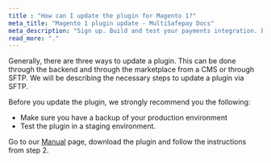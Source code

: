 ```yaml
---
title : "How can I update the plugin for Magento 1?"
meta_title: "Magento 1 plugin update - MultiSafepay Docs"
meta_description: "Sign up. Build and test your payments integration. Explore our products and services. Use our API Reference, SDKs, and wrappers. Get support."
read_more: "."
---
```


Generally, there are three ways to update a plugin. This can be done through the backend and through the marketplace from a CMS or through SFTP. We will be describing the necessary steps to update a plugin via SFTP.

Before you update the plugin, we strongly recommend you the following:

* Make sure you have a backup of your production environment
* Test the plugin in a staging environment.

Go to our [Manual](/integrations/ecommerce-integrations/magento1/#manual) page, download the plugin and follow the instructions from step 2.